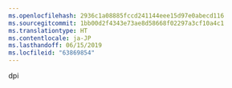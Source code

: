 ```yaml
---
ms.openlocfilehash: 2936c1a08885fccd241144eee15d97e0abecd116
ms.sourcegitcommit: 1bb00d2f4343e73ae8d58668f02297a3cf10a4c1
ms.translationtype: HT
ms.contentlocale: ja-JP
ms.lasthandoff: 06/15/2019
ms.locfileid: "63869854"
---
```

dpi